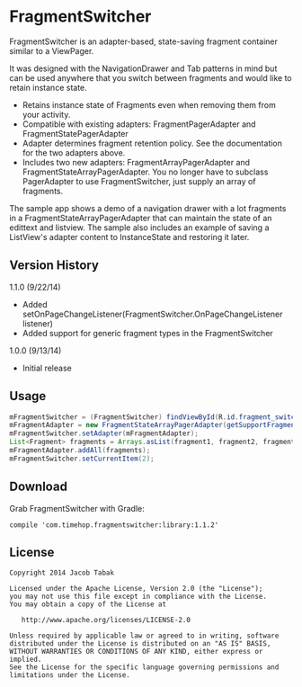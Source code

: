 FragmentSwitcher
================

FragmentSwitcher is an adapter-based, state-saving fragment container similar to a ViewPager.

It was designed with the NavigationDrawer and Tab patterns in mind but can be used
anywhere that you switch between fragments and would like to retain instance state.

* Retains instance state of Fragments even when removing them from your activity.
* Compatible with existing adapters: FragmentPagerAdapter and FragmentStatePagerAdapter
* Adapter determines fragment retention policy.  See the documentation for the two adapters above.
* Includes two new adapters: FragmentArrayPagerAdapter and FragmentStateArrayPagerAdapter. You no
longer have to subclass PagerAdapter to use FragmentSwitcher, just supply an array of fragments.

The sample app shows a demo of a navigation drawer with a lot fragments in a 
FragmentStateArrayPagerAdapter that can maintain the state of an edittext and listview.  The sample
also includes an example of saving a ListView's adapter content to InstanceState and restoring it
later.

Version History
---------------
1.1.0 (9/22/14)
* Added setOnPageChangeListener(FragmentSwitcher.OnPageChangeListener listener)
* Added support for generic fragment types in the FragmentSwitcher

1.0.0 (9/13/14)
* Initial release

Usage
-----

```java
mFragmentSwitcher = (FragmentSwitcher) findViewById(R.id.fragment_switcher)
mFragmentAdapter = new FragmentStateArrayPagerAdapter(getSupportFragmentManager());
mFragmentSwitcher.setAdapter(mFragmentAdapter);
List<Fragment> fragments = Arrays.asList(fragment1, fragment2, fragment3);
mFragmentAdapter.addAll(fragments);
mFragmentSwitcher.setCurrentItem(2);
```

Download
--------
Grab FragmentSwitcher with Gradle:

    compile 'com.timehop.fragmentswitcher:library:1.1.2'

License
-------
    Copyright 2014 Jacob Tabak

    Licensed under the Apache License, Version 2.0 (the "License");
    you may not use this file except in compliance with the License.
    You may obtain a copy of the License at

       http://www.apache.org/licenses/LICENSE-2.0

    Unless required by applicable law or agreed to in writing, software
    distributed under the License is distributed on an "AS IS" BASIS,
    WITHOUT WARRANTIES OR CONDITIONS OF ANY KIND, either express or implied.
    See the License for the specific language governing permissions and
    limitations under the License.